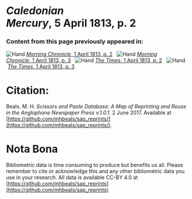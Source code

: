 # *Caledonian Mercury*, 5 April 1813, p. 2  
  
### Content from this page previously appeared in:  
![Hand](http://scissorsandpaste.net/wp-content/uploads/2017/06/smallhandpointer.png) [*Morning Chronicle*, 1 April 1813, p. 2](https://mhbeals.github.io/sap_html/Morning-Chronicle/Morning-Chronicle-1-April-1813-p-2)  
![Hand](http://scissorsandpaste.net/wp-content/uploads/2017/06/smallhandpointer.png) [*Morning Chronicle*, 1 April 1813, p. 3](https://mhbeals.github.io/sap_html/Morning-Chronicle/Morning-Chronicle-1-April-1813-p-3)  
![Hand](http://scissorsandpaste.net/wp-content/uploads/2017/06/smallhandpointer.png) [*The Times*, 1 April 1813, p. 2](https://mhbeals.github.io/sap_html/The-Times/The-Times-1-April-1813-p-2)  
![Hand](http://scissorsandpaste.net/wp-content/uploads/2017/06/smallhandpointer.png) [*The Times*, 1 April 1813, p. 3](https://mhbeals.github.io/sap_html/The-Times/The-Times-1-April-1813-p-3)  


# Citation: 

Beals. M. H. *Scissors and Paste Database: A Map of Reprinting and Reuse in the Anglophone Newspaper Press v.1.0.1.* 2 June 2017. Available at [https://github.com/mhbeals/sap_reprints/](https://github.com/mhbeals/sap_reprints/). 

# Nota Bona

Bibliometric data is time consuming to produce but benefits us all. Please remember to cite or acknowledge this and any other bibliometric data you use in your research. All data is available CC-BY 4.0 at [https://github.com/mhbeals/sap_reprints](https://github.com/mhbeals/sap_reprints)